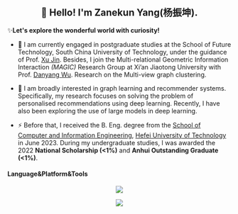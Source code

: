 <h2 align="center">👋 Hello! I'm Zanekun Yang(杨振坤).</h2>

✨**Let's explore the wonderful world with curiosity!**


- 🌱 I am currently engaged in postgraduate studies at the School of Future Technology, South China University of Technology, under the guidance of Prof. [Xu Jin](https://www2.scut.edu.cn/ft/2021/1220/c29779a467423/page.htm). Besides, I join the Multi-relational Geometric Information Interaction *(MAGIC)* Research Group at Xi’an Jiaotong University with Prof. [Danyang Wu](https://danyangwucs.github.io/). Research on the Multi-view graph clustering.
  
- 💬 I am broadly interested in graph learning and recommender systems. Specifically, my research focuses on solving the problem of personalised recommendations using deep learning. Recently, I have also been exploring the use of large models in deep learning.
  
- ⚡ Before that, I received the B. Eng. degree from the [School of Computer and Information Engineering](http://ci.hfut.edu.cn/), [Hefei University of Technology](http://www.hfut.edu.cn/) in June 2023. During my undergraduate studies, I was awarded the 2022 **National Scholarship (<1%)** and **Anhui Outstanding Graduate (<1%)**.

#### Language&Platform&Tools
<p align="center">
    <img src="https://skillicons.dev/icons?i=py,pytorch,java,cpp,mysql,md,latex" />
</p>  
<p align="center">
    <img src="https://skillicons.dev/icons?i=linux,matlab,anaconda,vscode,pycharm,nginx,git,ps,pr" />
</p> 

<div align='center'>
